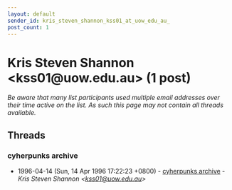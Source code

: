 ```yaml
---
layout: default
sender_id: kris_steven_shannon_kss01_at_uow_edu_au_
post_count: 1
---
```


# Kris Steven Shannon <kss01<span>@</span>uow.edu.au> (1 post)

_Be aware that many list participants used multiple email addresses over their time active on the list. As such this page may not contain all threads available._

## Threads

### cyherpunks archive
+ 1996-04-14 (Sun, 14 Apr 1996 17:22:23 +0800) - [cyherpunks archive](/archive/1996/04/c1d8a4632147a34944dd3fd9a9fe7bbca4604672faae4f653dd62d0a59bfe92b) - _Kris Steven Shannon \<kss01@uow.edu.au\>_

